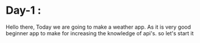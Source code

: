 # Day-1 :
Hello there, Today we are going to make a weather app. As it is very good beginner app to make for increasing the knowledge of api's. so let's start it